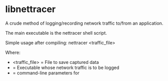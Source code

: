 libnettracer
============
A crude method of logging/recording network traffic to/from an application.

The main executable is the nettracer shell script.

Simple usage after compiling: nettracer <traffic_file> <executable> <params>

Where:
* <traffic_file> = File to save captured data
* <executable> = Executable whose network traffic is to be logged
* <params> = command-line parameters for <executable>
